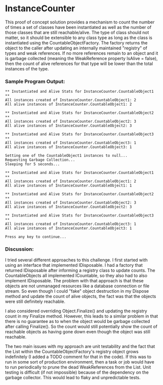 # InstanceCounter
This proof of concept solution provides a mechanism to count the number of times a set of classes have been instantiated as well as the number of those classes that are still reachable/alive. The type of class should not matter, so it should be extensible to any class type as long as the class is instantiated using the CountableObjectFactory. The factory returns the object to the caller after updating an internally maintained "registry" of types and weak references. If no more references remain to an object and it is  garbage collected (meaning the WeakReference property IsAlive = false), then the count of alive references for that type will be lower than the total instances of the type.

### Sample Program Output:
```
** Instantiated and Alive Stats for InstanceCounter.CountableObject1 **
All instances created of InstanceCounter.CountableObject1: 2
All alive instances of InstanceCounter.CountableObject1: 2

** Instantiated and Alive Stats for InstanceCounter.CountableObject2 **
All instances created of InstanceCounter.CountableObject2: 3
All alive instances of InstanceCounter.CountableObject2: 3

** Instantiated and Alive Stats for InstanceCounter.CountableObject3 **
All instances created of InstanceCounter.CountableObject3: 1
All alive instances of InstanceCounter.CountableObject3: 1

Setting one of the CountableObject1 instances to null...
Requesting Garbage Collection...
Sleeping for 5 seconds...

** Instantiated and Alive Stats for InstanceCounter.CountableObject1 **
All instances created of InstanceCounter.CountableObject1: 2
All alive instances of InstanceCounter.CountableObject1: 1

** Instantiated and Alive Stats for InstanceCounter.CountableObject2 **
All instances created of InstanceCounter.CountableObject2: 3
All alive instances of InstanceCounter.CountableObject2: 3

** Instantiated and Alive Stats for InstanceCounter.CountableObject3 **
All instances created of InstanceCounter.CountableObject3: 1
All alive instances of InstanceCounter.CountableObject3: 1

Press any key to continue...
```

### Discussion:
I tried several different approaches to this challenge. I first started with using an interface that implemented IDisposable. I had a factory that returned IDisposable after informing a registry class to update counts. The CountableObjects all implemented ICountable, so they also had to also implement IDisposable. The problem with that approach is that these objects are not unmanaged resources like a database connection or file stream. So even though I could "fake" object destruction in my Dispose method and update the count of alive objects, the fact was that the objects were still definitely reachable.

I also considered overriding Object.Finalize() and updating the registry count in my Finalize method. However, this leads to a similar problem in that there is no guarantee as to when the object would be garbage collected after calling Finalize(). So the count would still potentially show the count of reachable objects as having gone down even though the object was still reachable.

The two main issues with my approach are unit testability and the fact that the List<WeakReference> within the CountableObjectFactory's registry object grows indefinitely (I added a TODO comment for that in the code). If this was to run in some sort of production environment, then a task or job would have to run periodically to prune the dead WeakReferences from the List. Unit testing is difficult (if not impossible) because of the dependency on the garbage collector. This would lead to flaky and unpredictable tests.
